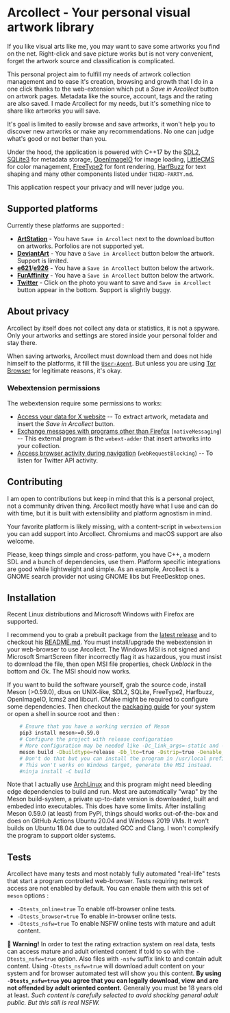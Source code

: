 # Arcollect - Your personal visual artwork library

If you like visual arts like me, you may want to save some artworks you find on the net. Right-click and save picture works but is not very convenient, forget the artwork source and classification is complicated.

This personal project aim to fulfill my needs of artwork collection management and to ease it's creation, browsing and growth that I do in a one click thanks to the web-extension which put a *Save in Arcollect* button on artwork pages. Metadata like the source, account, tags and the rating are also saved. I made Arcollect for my needs, but it's something nice to share like artworks you will save.

It's goal is limited to easily browse and save artworks, it won't help you to discover new artworks or make any recommendations. No one can judge what's good or not better than you.

Under the hood, the application is powered with C++17 by the [SDL2](https://www.libsdl.org/), [SQLite3](https://www.sqlite.org/) for metadata storage, [OpenImageIO](https://openimageio.readthedocs.org/) for image loading, [LittleCMS](https://littlecms.com/) for color management, [FreeType2](https://www.freetype.org/) for font rendering, [HarfBuzz](https://harfbuzz.github.io/) for text shaping and many other components listed under `THIRD-PARTY.md`.

This application respect your privacy and will never judge you.

## Supported platforms
Currently these platforms are supported :

* **[ArtStation](https://www.artstation.com/)** - You have `Save in Arcollect` next to the download button on artworks. Porfolios are not supported yet.
* **[DeviantArt](https://www.deviantart.com/)** - You have a `Save in Arcollect` button below the artwork. Support is limited.
* **[e621](https://e621.net/)**/**[e926](https://e926.net)** - You have a `Save in Arcollect` button below the artwork.
* **[FurAffinity](https://www.furaffinity.net/)** - You have a `Save in Arcollect` button below the artwork.
* **[Twitter](https://twitter.com/)** - Click on the photo you want to save and `Save in Arcollect` button appear in the bottom. Support is slightly buggy.

## About privacy
Arcollect by itself does not collect any data or statistics, it is not a spyware. Only your artworks and settings are stored inside your personal folder and stay there.

When saving artworks, Arcollect must download them and does not hide himself to the platforms, it fill the [`User-Agent`](https://developer.mozilla.org/en-US/docs/Web/HTTP/Headers/User-Agent). But unless you are using [Tor Browser](https://www.torproject.org/) for legitimate reasons, it's okay.

### Webextension permissions
The webextension require some permissions to works:

* [Access your data for X website](https://support.mozilla.org/en-US/kb/permission-request-messages-firefox-extensions#w_access-your-data-for-named-site) -- To extract artwork, metadata and insert the *Save in Arcollect* button.
* [Exchange messages with programs other than Firefox](https://support.mozilla.org/en-US/kb/permission-request-messages-firefox-extensions#w_exchange-messages-with-programs-other-than-firefox) (`nativeMessaging`) -- This external program is the `webext-adder` that insert artworks into your collection.
* [Access browser activity during navigation](https://support.mozilla.org/en-US/kb/permission-request-messages-firefox-extensions#w_access-browser-activity-during-navigation) (`webRequestBlocking`) -- To listen for Twitter API activity.

## Contributing
I am open to contributions but keep in mind that this is a personal project, not a community driven thing. Arcollect mostly have what I use and can do with time, but it is built with extensibility and platform agnostism in mind.

Your favorite platform is likely missing, with a content-script in `webextension` you can add support into Arcollect. Chromiums and macOS support are also welcome.

Please, keep things simple and cross-patform, you have C++, a modern SDL and a bunch of dependencies, use them. Platform specific integrations are good while lightweight and simple. As an example, Arcollect is a GNOME search provider not using GNOME libs but FreeDesktop ones.

## Installation
Recent Linux distributions and Microsoft Windows with Firefox are supported.

I recommend you to grab a prebuilt package from the [latest release](https://github.com/DevilishSpirits/arcollect/releases/tag/v0.20) and to checkout his [README.md](https://github.com/DevilishSpirits/arcollect/tree/v0.20#readme). You must install/upgrade the webextension in your web-browser to use Arcollect.
The Windows MSI is not signed and Microsoft SmartScreen filter incorrectly flag it as hazardous, you must insist to download the file, then open MSI file properties, check *Unblock* in the bottom and *Ok*. The MSI should now works.

If you want to build the software yourself, grab the source code, install Meson (>0.59.0), dbus on UNIX-like, SDL2, SQLite, FreeType2, Harfbuzz, OpenImageIO, lcms2 and libcurl. CMake might be required to configure some dependencies. Then checkout the [packaging guide](https://github.com/DevilishSpirits/arcollect/tree/master/packaging#readme) for your system or open a shell in source root and then :

```sh
	# Ensure that you have a working version of Meson
	pip3 install meson>=0.59.0
	# Configure the project with release configuration
	# More configuration may be needed like -Dc_link_args=-static and -Dcpp_link_args=-static
	meson build -Dbuildtype=release -Db_lto=true -Dstrip=true -Denable_webextension=false
	# Don't do that but you can install the program in /usr/local prefix
	# This won't works on Windows target, generate the MSI instead.
	#ninja install -C build
```

Note that I actually use [ArchLinux](https://archlinux.org/) and this program might need bleeding edge dependencies to build and run. Most are automatically "wrap" by the Meson build-system, a private up-to-date version is downloaded, built and embeded into executables. This does have some limits. After installing Meson 0.59.0 (at least) from PyPI, things should works out-of-the-box and does on GitHub Actions Ubuntu 20.04 and Windows 2019 VMs. It won't builds on Ubuntu 18.04 due to outdated GCC and Clang. I won't complexify the program to support older systems.

## Tests
Arcollect have many tests and most notably fully automated "real-life" tests that start a program controlled web-browser. Tests requiring network access are not enabled by default. You can enable them with this set of `meson` options :

* `-Dtests_online=true` To enable off-browser online tests.
* `-Dtests_browser=true` To enable in-browser online tests.
* `-Dtests_nsfw=true` To enable NSFW online tests with mature and adult content.

**🔞️ Warning!** In order to test the rating extraction system on real data, tests can access mature and adult oriented content if told to so with the `-Dtests_nsfw=true` option. Also files with `-nsfw` suffix link to and contain adult content. Using `-Dtests_nsfw=true` will download adult content on your system and for browser automated test will show you this content. **By using `-Dtests_nsfw=true` you agree that you can legally download, view and are not offended by adult oriented content.** Generally you must be 18 years old at least. *Such content is carefully selected to avoid shocking general adult public. But this still is real NSFW.*
